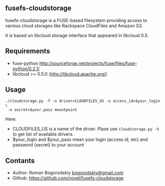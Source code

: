 fusefs-cloudstorage
-------------------
fusefs-cloudstorage is a FUSE-based filesystem providing
access to various cloud storages like Rackspace CloudFiles
and Amazon S3.

It is based on libcloud storage interface that appeared in
libcloud 0.5.

Requirements
------------
* fuse-python http://sourceforge.net/projects/fuse/files/fuse-python/0.2.1/
* libcloud >= 0.5.0 (http://libcloud.apache.org/)

Usage
-----

    ./cloudstorage.py -f -o driver=CLOUDFILES_US -o access_id=$your_login \
     -o secret=$your_pass mountpoint

Here:

 * CLOUDFILES\_US is a name of the driver. Plase use `cloudstorage.py -h` to get
   list of available drivers.
 * $your\_login and $your\_pass mean your login (access id, etc)  and password (secret)
   to your account

Contants
--------
* Author: Roman Bogorodskiy <bogorodskiy@gmail.com>
* Github: https://github.com/novel/fusefs-cloudstorage
